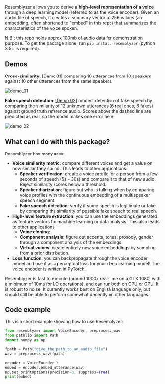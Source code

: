 Resemblyzer allows you to derive a **high-level representation of a voice** through a deep learning model (referred to as the voice encoder). Given an audio file of speech, it creates a summary vector of 256 values (an embedding, often shortened to "embed" in this repo) that summarizes the characteristics of the voice spoken. 

N.B.: this repo holds approx 100mb of audio data for demonstration purpose. To get the package alone, run `pip install resemblyzer` (python 3.5+ is required).

## Demos


**Cross-similarity**: [\[Demo 01\]](https://github.com/mPrakhar067/Voice-Recognition-and-Voice-Comparison/blob/master/cross_similarity.py) comparing 10 utterances from 10 speakers against 10 other utterances from the same speakers.

![demo_01](plots/sim_matrix_1.png?raw=true)


**Fake speech detection**: [\[Demo 02\]](https://github.com/mPrakhar067/Voice-Recognition-and-Voice-Comparison/blob/master/fake_speech_detection.py) modest detection of fake speech by comparing the similarity of 12 unknown utterances (6 real ones, 6 fakes) against ground truth reference audio. Scores above the dashed line are predicted as real, so the model makes one error here.

![demo_02](plots/fake_speech_detection01.png?raw=true)


## What can I do with this package?
Resemblyzer has many uses:
- **Voice similarity metric**: compare different voices and get a value on how similar they sound. This leads to other applications:
  - **Speaker verification**: create a voice profile for a person from a few seconds of speech (5s - 30s) and compare it to that of new audio. Reject similarity scores below a threshold.
  - **Speaker diarization**: figure out who is talking when by comparing voice profiles with the continuous embedding of a multispeaker speech segment.
  - **Fake speech detection**: verify if some speech is legitimate or fake by comparing the similarity of possible fake speech to real speech.
- **High-level feature extraction**: you can use the embeddings generated as feature vectors for machine learning or data analysis. This also leads to other applications:
  - **Voice cloning**:
  - **Component analysis**: figure out accents, tones, prosody, gender through a component analysis of the embeddings.
  - **Virtual voices**: create entirely new voice embeddings by sampling from a prior distribution.
- **Loss function**: you can backpropagate through the voice encoder model and use it as a perceptual loss for your deep learning model! The voice encoder is written in PyTorch.

Resemblyzer is fast to execute (around 1000x real-time on a GTX 1080, with a minimum of 10ms for I/O operations), and can run both on CPU or GPU. It is robust to noise. It currently works best on English language only, but should still be able to perform somewhat decently on other languages.


## Code example
This is a short example showing how to use Resemblyzer:
```python
from resemblyzer import VoiceEncoder, preprocess_wav
from pathlib import Path
import numpy as np

fpath = Path("give_the_path_to_an_audio_file")
wav = preprocess_wav(fpath)

encoder = VoiceEncoder()
embed = encoder.embed_utterance(wav)
np.set_printoptions(precision=3, suppress=True)
print(embed)
```

